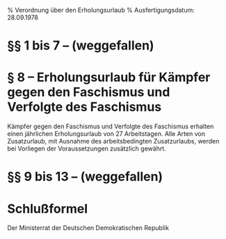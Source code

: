 % Verordnung über den Erholungsurlaub
% Ausfertigungsdatum: 28.09.1978
 
# §§ 1 bis 7 – (weggefallen)

# § 8 – Erholungsurlaub für Kämpfer gegen den Faschismus und Verfolgte des Faschismus

Kämpfer gegen den Faschismus und Verfolgte des Faschismus erhalten einen jährlichen Erholungsurlaub von 27 Arbeitstagen. Alle Arten von Zusatzurlaub, mit Ausnahme des arbeitsbedingten Zusatzurlaubs, werden bei Vorliegen der Voraussetzungen zusätzlich gewährt.

# §§ 9 bis 13 – (weggefallen)

# Schlußformel

Der Ministerrat der Deutschen Demokratischen Republik

